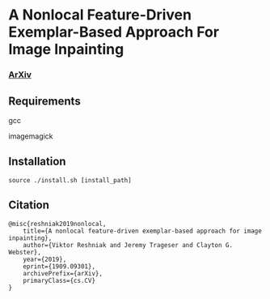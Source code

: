 # A Nonlocal Feature-Driven Exemplar-Based Approach For Image Inpainting
### [ArXiv](https://arxiv.org/abs/1909.09301)

## Requirements
gcc

imagemagick


## Installation
```
source ./install.sh [install_path]
```

## Citation
```
@misc{reshniak2019nonlocal,
    title={A nonlocal feature-driven exemplar-based approach for image inpainting},
    author={Viktor Reshniak and Jeremy Trageser and Clayton G. Webster},
    year={2019},
    eprint={1909.09301},
    archivePrefix={arXiv},
    primaryClass={cs.CV}
}
```
